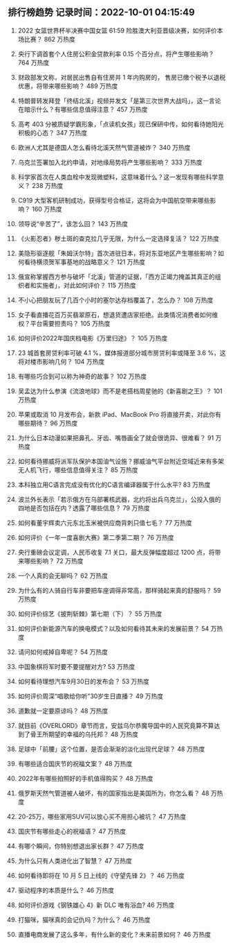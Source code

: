 
## 排行榜趋势 记录时间：2022-10-01 04:15:49
  
  1. 2022 女篮世界杯半决赛中国女篮 61:59 险胜澳大利亚晋级决赛，如何评价本场比赛？ 862 万热度
    
  2. 央行下调首套个人住房公积金贷款利率 0.15 个百分点，将产生哪些影响？ 764 万热度
    
  3. 财政部发文称，对居民出售自有住房并 1 年内购房的， 售房已缴个税予以退税优惠，将带来哪些影响？ 489 万热度
    
  4. 特朗普转发拜登「终结北溪」视频并发文「是第三次世界大战吗」，这一言论在暗示什么？有哪些信息值得注意？ 457 万热度
    
  5. 高考 403 分被质疑学霸形象，「点读机女孩」现已保研中传，如何看待她阳光积极的心态？ 347 万热度
    
  6. 欧洲人尤其是德国人怎么看待北溪天然气管道被炸？ 340 万热度
    
  7. 乌克兰签署加入北约申请，对地缘局势将产生哪些影响？ 333 万热度
    
  8. 科学家首次在人类血栓中发现微塑料，这意味着什么？这一发现有哪些科学意义？ 238 万热度
    
  9. C919 大型客机研制成功，获得型号合格证，这将会为中国航空带来哪些影响？ 160 万热度
    
  10. 领导说“辛苦了”，该怎么回？ 143 万热度
    
  11. 《火影忍者》秽土斑的查克拉几乎无限，为什么一定选择复活？ 122 万热度
    
  12. 美隐形驱逐舰「朱姆沃尔特」首次进驻日本，将对东亚地区产生哪些影响？如何看待横须贺军事基地的战略意义？ 121 万热度
    
  13. 俄宣称掌握西方参与破坏「北溪」管道的证据，「西方正竭力掩盖其真正的组织者和实施者」，对此如何评价？ 115 万热度
    
  14. 不小心把朋友玩了几百个小时的塞尔达存档覆盖了，怎么办？ 108 万热度
    
  15. 女子看直播花百万买翡翠原石，想退货遭店家拒绝。此类情况消费者如何维权？平台需要担责吗？ 105 万热度
    
  16. 如何评价2022年国庆档电影《万里归途》？ 105 万热度
    
  17. 23 城首套房贷利率可破 4.1 %，媒体报道部分城市房贷利率或降至 3.6 %，这将对楼市影响几何？ 104 万热度
    
  18. 有哪些巧合到可以称为神奇的故事？ 102 万热度
    
  19. 吴孟达为什么参演《流浪地球》而不是老搭档周星驰的《新喜剧之王》？ 101 万热度
    
  20. 苹果或取消 10 月发布会，新款 iPad、MacBook Pro 将直接开卖，对此你有哪些期待？ 96 万热度
    
  21. 为什么日本动漫如果把鼻孔、牙齿、嘴唇画全了就会很诡异、很难看？ 91 万热度
    
  22. 如何看待挪威将派军队保护本国油气设施？挪威油气平台附近空域近来有多架无人机飞行，哪些信息值得关注？ 85 万热度
    
  23. 本科独立用C语言完成没有优化的C语言编译器属于什么水平? 83 万热度
    
  24. 波兰外长表示「若示俄方在乌部署核武器，北约将出兵乌克兰」，公投入俄的四地是否包括在内？透露了哪些信息？ 79 万热度
    
  25. 如何看董宇辉卖六元东北玉米被供应商背刺只值七毛？ 77 万热度
    
  26. 如何评价《一年一度喜剧大赛》第二季第二期？ 76 万热度
    
  27. 央行重磅会议定调，人民币收复 7.1 关口，最大反弹幅度超过 1200 点，将带来哪些影响？ 72 万热度
    
  28. 一个人真的会无聊吗？ 62 万热度
    
  29. 为什么有的人骑自行车非要把车座调得非常高，那样骑起来真的舒服吗？ 59 万热度
    
  30. 如何评价综艺《披荆斩棘》第七期（下）？ 55 万热度
    
  31. 如何评价新能源汽车的换电模式？以及如何看待其未来的发展前景？ 54 万热度
    
  32. 请问如何戒掉自卑呢？ 54 万热度
    
  33. 中国象棋将军时要不要提醒对方? 53 万热度
    
  34. 如何看待理想汽车9月30日的发布会？ 53 万热度
    
  35. 如何评价周深“唱歌给你听”30岁生日直播？ 49 万热度
    
  36. 道歉就一定要原谅吗？ 48 万热度
    
  37. 就目前《OVERLORD》章节而言，安兹乌尔恭魔导国中的人民究竟算不算达到了骨王所期望的幸福的乌托邦？ 48 万热度
    
  38. 足球中「前腰」这个位置，是否会渐渐的淡化出现代足球？ 48 万热度
    
  39. 有哪些适合国庆节的祝福文案？ 48 万热度
    
  40. 2022年有哪些拍照好的手机值得购买？ 48 万热度
    
  41. 俄罗斯天然气管道被人破坏，有的国家指出是美国所为，你怎么看？ 48 万热度
    
  42. 20-25万，哪些家用SUV可以放心买不用担心被坑？ 47 万热度
    
  43. 国庆节有哪些走心的祝福语？ 47 万热度
    
  44. 有哪个瞬间，你特别想退出家长群？ 47 万热度
    
  45. 为什么只有人类进化出了智慧？ 47 万热度
    
  46. 如何看待即将在 10 月 5 日上线的《守望先锋 2》？ 46 万热度
    
  47. 驱动程序的本质是什么？ 46 万热度
    
  48. 如何评价游戏《钢铁雄心 4》新 DLC 唯有浴血? 46 万热度
    
  49. 打猫咪，猫咪真的会记仇吗？为什么？ 46 万热度
    
  50. 直播电商发展了这么多年，有什么新的变化？未来前景如何？ 46 万热度
    
